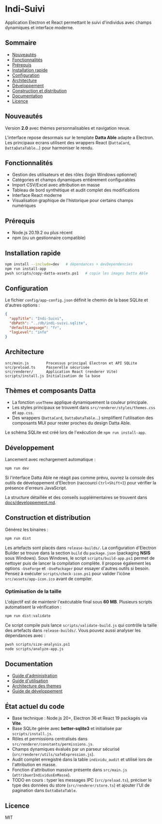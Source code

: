 # Indi-Suivi

Application Electron et React permettant le suivi d'individus avec champs dynamiques et interface moderne.

## Sommaire

- [Nouveautés](#nouveautés)
- [Fonctionnalités](#fonctionnalités)
- [Prérequis](#prérequis)
- [Installation rapide](#installation-rapide)
- [Configuration](#configuration)
- [Architecture](#architecture)
- [Développement](#développement)
- [Construction et distribution](#construction-et-distribution)
- [Documentation](#documentation)
- [Licence](#licence)

## Nouveautés

Version **2.0** avec thèmes personnalisables et navigation revue.

L'interface repose desormais sur le template **Datta Able** adapte a Electron.
Les principaux ecrans utilisent des wrappers React (`DattaCard`, `DattaDataTable`...) pour harmoniser le rendu.
## Fonctionnalités

- Gestion des utilisateurs et des rôles (login Windows optionnel)
- Catégories et champs dynamiques entièrement configurables
- Import CSV/Excel avec attribution en masse
- Tableau de bord synthétique et audit complet des modifications
- Interface React moderne
- Visualisation graphique de l'historique pour certains champs numériques

## Prérequis

- Node.js 20.19.2 ou plus récent
- npm (ou un gestionnaire compatible)

## Installation rapide

```bash
npm install --include=dev   # dépendances + devDependencies
npm run install-app
pwsh scripts/copy-datta-assets.ps1   # copie les images Datta Able
```

## Configuration

Le fichier `config/app-config.json` définit le chemin de la base SQLite et d'autres options :

```json
{
  "appTitle": "Indi-Suivi",
  "dbPath": "../db/indi-suivi.sqlite",
  "defaultLanguage": "fr",
  "logLevel": "info"
}
```


## Architecture

```
src/main.js        Processus principal Electron et API SQLite
src/preload.ts     Passerelle sécurisée
src/renderer/      Application React (renderer Vite)
scripts/install.js Initialisation de la base
```

## Thèmes et composants Datta

- La fonction `useTheme` applique dynamiquement la couleur principale.
- Les styles principaux se trouvent dans `src/renderer/styles/themes.css` et `app.css`.
- Des wrappers (`DattaCard`, `DattaDataTable`...) simplifient l'utilisation des composants MUI pour rester proches du design Datta Able.

Le schéma SQLite est créé lors de l'exécution de `npm run install-app`.

## Développement

Lancement avec rechargement automatique :

```bash
npm run dev
```

Si l'interface Datta Able ne réagit pas comme prévu, ouvrez la console des outils de développement d'Electron (raccourci `Ctrl+Shift+I`) pour vérifier la présence d'erreurs JavaScript.

La structure détaillée et des conseils supplémentaires se trouvent dans [docs/developpement.md](docs/developpement.md).

## Construction et distribution

Générez les binaires :

```bash
npm run dist
```

Les artefacts sont placés dans `release-builds/`. La configuration d'Electron Builder se trouve dans la section `build` du `package.json` (packaging **NSIS** sous Windows).
Sous Windows, le script `scripts/build-app.ps1` permet de nettoyer puis de lancer la compilation complète. Il propose également les options `-UseForge` et `-UsePackager` pour essayer d'autres outils si besoin. Pensez à exécuter `scripts/check-icon.ps1` pour valider l'icône `src/assets/app-icon.ico` avant de compiler.

### Optimisation de la taille

L'objectif est de maintenir l'exécutable final sous **60 MB**.
Plusieurs scripts automatisent la vérification :

```bash
npm run dist:validate
```

Ce script compile puis lance `scripts/validate-build.js` qui contrôle la taille des artefacts dans `release-builds/`.
Vous pouvez aussi analyser les dépendances avec :

```bash
pwsh scripts/size-analysis.ps1
node scripts/analyze-app.js
```


## Documentation

- [Guide d'administration](docs/guide-administration.md)
- [Guide d'utilisation](docs/guide-utilisation.md)
- [Architecture des themes](docs/themes.md)
- [Guide de développement](docs/developpement.md)

## État actuel du code

- Base technique : Node.js 20+, Electron 36 et React 19 packagés via **Vite**.
- Base SQLite gérée avec **better-sqlite3** et initialisée par `scripts/install.js`.
- Rôles et permissions centralisés dans `src/renderer/constants/permissions.js`.
- Champs dynamiques évalués par un parseur sécurisé (`src/renderer/utils/safeExpression.js`).
- Audit complet enregistré dans la table `individu_audit` et utilisé lors de l'attribution en masse.
- Fonction d'attribution massive présente dans `src/main.js` (`attribuerIndividusEnMasse`).
- TODO en cours : typer les messages IPC (`src/preload.ts`), préciser le type des données du store (`src/renderer/store.ts`) et ajouter l'UI de pagination dans `DattaDataTable`.

## Licence

MIT
